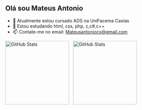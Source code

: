 ## Olá sou Mateus Antonio

- 🔭 Atualmente estou cursado ADS na UniFacema Caxias
- 🌱 Estou estudando html, css, php, c,c#,c++
- 📫 Contate-me no email: Mateusantoniocx@gmail.com


<p>
  <img 
    align="left" 
    alt="GitHub Stats" 
    height="200" 
    style="padding-right: 10px;" 
    src="https://github-readme-stats.vercel.app/api?username=MateusA1h&show_icons=true&theme=tokyonight&include_all_commits=true&locale=pt-br" 
  />

<img 
      align="left" 
      alt="GitHub Stats" 
      height="200" 
      src="https://github-readme-stats.vercel.app/api/top-langs/?username=MateusA1&theme=tokyonight&layout=compact&custom_title=Tecnologias&langs_count=9" 
  />

</p>


